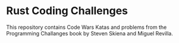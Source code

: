 # Rust Coding Challenges

This repository contains Code Wars Katas and problems from the Programming Challanges book by Steven Skiena and Miguel Revilla.
